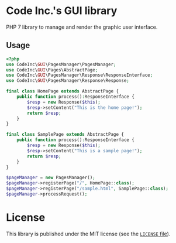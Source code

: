 # Code Inc.'s GUI library

PHP 7 library to manage and render the graphic user interface.

## Usage
```php
<?php
use CodeInc\GUI\PagesManager\PagesManager;
use CodeInc\GUI\Pages\AbstractPage;
use CodeInc\GUI\PagesManager\Response\ResponseInterface;
use CodeInc\GUI\PagesManager\Response\Response;

final class HomePage extends AbstractPage {
	public function process():ResponseInterface {
		$resp = new Response($this);
		$resp->setContent("This is the home page!");
		return $resp;
    }
}

final class SamplePage extends AbstractPage {
	public function process():ResponseInterface {
		$resp = new Response($this);
		$resp->setContent("This is a sample page!");
		return $resp;
    }
}

$pageManager = new PagesManager();
$pageManager->registerPage("/", HomePage::class);
$pageManager->registerPage("/sample.html", SamplePage::class);
$pageManager->processRequest();
```

# License 
This library is published under the MIT license (see the [`LICENSE` file](https://github.com/codeinchq/lib-gui/blob/master/LICENSE)).

